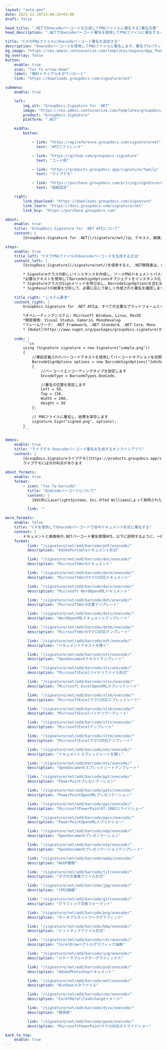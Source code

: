 ```yaml
---
layout: "auto-gen"
date: 2021-11-10T13:40:24+03:00
draft: false

head_title: ".NETでOnecodeバーコードを生成してPNGファイルに署名する|署名文書"
head_description: ".NETでOnecodeバーコード署名を使用してPNGファイルに署名する-人気のあるビジネスドキュメントや画像ファイル形式にバーコードを追加します."

title: "C＃のPNGファイルにOnecodeバーコード署名を追加する"
description: "Onecodeバーコードを使用してPNGファイルに署名します。署名プロパティを操作し、ニーズに合ったドキュメント内で高度な署名オプションを設定します."
bg_image: "https://cms.admin.containerize.com/templates/aspose/App_Themes/V3/images/bg/header1.png"
bg_overlay: false
button:
    enable: true
    icon: "fas fa-arrow-down"
    label: "無料トライアルをダウンロード"
    link: "https://downloads.groupdocs.com/signature/net"

submenu:
    enable: true

    left:
        img_alt: "GroupDocs.Signature for .NET"
        image: "https://cms.admin.containerize.com/templates/groupdocs/images/product-logos/90x90-noborder/groupdocs-signature-net.png"
        product: "GroupDocs.Signature"
        platform: ".NET"

    middle:
        button:

            - link: "https://apireference.groupdocs.com/signature/net"
              text: "APIリファレンス"

            - link: "https://github.com/groupdocs-signature"
              text: "コード例"

            - link: "https://products.groupdocs.app/signature/family"
              text: "ライブデモ"

            - link: "https://purchase.groupdocs.com/pricing/signature/net"
              text: "価格設定"

    right:
        link_download: "https://downloads.groupdocs.com/signature"
        link_learn: "https://docs.groupdocs.com/signature/net"
        link_buy: "https://purchase.groupdocs.com"

about:
    enable: true
    title: "GroupDocs.Signature for .NET APIについて"
    content: |
        [GroupDocs.Signature for .NET](/signature/net/)は、テキスト、画像、バーコード、スタンプ、フォームフィールド、QRコード、メタデータなどのさまざまな署名タイプを使用してデジタルドキュメントに電子署名するネイティブ.NETAPIです。ユーザーは、PDF、Microsoft Word、Excelワークシート、PowerPointプレゼンテーション、Adobe Photoshop、メタファイル、および画像ファイル形式内のデジタル署名を追加、編集、検証、削除、および検索でき、必要に応じて署名プロパティをカスタマイズするための追加サポートがあります。

steps:
    enable: true
    title_left: "C＃でPNGファイルのOnecodeバーコードを生成する方法"
    content_left: |
        [GroupDocs.Signature](/signature/net/)を使用すると、.NET開発者は、いくつかの簡単な手順を実行することで、アプリケーション内のPNGファイルにOnecodeバーコードを簡単に追加できます。

        * Signatureクラスの新しいインスタンスを作成し、ソースPNGドキュメントパスをコンストラクターパラメーターとして渡します。
        *必要なテキストを使用してBarcodeSignOptionsオブジェクトをインスタンス化し、EncodeTypeプロパティをOneCodeに設定します。
        * SignatureクラスのSignメソッドを呼び出し、BarcodeSignOptionsを含む出力PNGファイル名を渡します。
        * SignResultの結果を分析して、必要に応じて新しく作成された署名を確認します。
        
    title_right: "システム要求"
    content_right: |
        GroupDocs.Signature for .NET APIは、すべての主要なプラットフォームとオペレーティングシステムでサポートされています。以下のコードを実行する前に、システムに次の前提条件がインストールされていることを確認してください。

        *オペレーティングシステム: Microsoft Windows、Linux、MacOS
        *開発環境: Visual Studio、Xamarin、MonoDevelop
        *フレームワーク: .NET Framework、.NET Standard、.NET Core、Mono
        * [NuGet](https://www.nuget.org/packages/groupdocs.signature)からGroupDocs.Signaturefor.NETの最新バージョンをダウンロードします
        
    code: |
        ```cs
        using (Signature signature = new Signature("sample.png"))
        {
            //事前定義されたバーコードテキストを使用してバーコードオプションを初期化します
            BarcodeSignOptions options = new BarcodeSignOptions("JohnSmith")
            {
                //バーコードエンコーディングタイプを設定します
                EncodeType = BarcodeTypes.OneCode,

                //署名の位置を設定します
                Left = 50,
                Top = 150,
                Width = 200,
                Height = 50
            };

            // PNGファイルに署名し、結果を保存します 
            signature.Sign("signed.png", options);
        }
        ```
        
demos:
    enable: true
    title: "ライブデモ-Onecodeバーコード署名を生成するオンラインアプリ"
    content: |
        [GroupDocs.Signatureライブデモ](https://products.groupdocs.app/signature/family)サイトにアクセスして、今すぐOnecodeバーコードをPNGファイルに追加してください。  
        ライブデモには次の利点があります
        
about_formats:
    enable: true
    format:
        - icon: "fas fa-barcode"
          title: "OneCodeバーコードについて"
          content: |
            1991年にLaserlightSystems、Inc.のTed Williamsによって発明された、Code Oneは、パブリックドメインで最初の2次元マトリックスシンボル体系でした。一部のIntermecプリンターでのみ使用されます。

          link: ""

more_formats:
    enable: false
    title: "C＃を使用してOnecodeバーコードで他のドキュメント形式に署名する"
    content: |
        ドキュメントと画像用の.NETバーコード署名管理API。以下に説明するように、一般的なファイル形式のいくつかにバーコード署名を追加します。
    format: 
          link: "/signature/net/add/barcode/pdf/onecode/"
          description: "AdobePortableドキュメント形式"

          link: "/signature/net/add/barcode/doc/onecode/"
          description: "MicrosoftWordドキュメント"

          link: "/signature/net/add/barcode/docm/onecode/"
          description: "MicrosoftWordマクロ対応ドキュメント"

          link: "/signature/net/add/barcode/docx/onecode/"
          description: "Microsoft WordOpenXMLドキュメント"

          link: "/signature/net/add/barcode/dot/onecode/"
          description: "MicrosoftWord文書テンプレート"

          link: "/signature/net/add/barcode/dotx/onecode/"
          description: "WordOpenXMLドキュメントテンプレート"

          link: "/signature/net/add/barcode/dotm/onecode/"
          description: "MicrosoftWordマクロ対応テンプレート"       

          link: "/signature/net/add/barcode/odt/onecode/"
          description: "ドキュメントテキストを開く"

          link: "/signature/net/add/barcode/ott/onecode/"
          description: "OpenDocumentテキストテンプレート"

          link: "/signature/net/add/barcode/xls/onecode/"
          description: "MicrosoftExcelバイナリファイル形式"

          link: "/signature/net/add/barcode/xlsx/onecode/"
          description: "Microsoft ExcelOpenXMLスプレッドシート"

          link: "/signature/net/add/barcode/xlsm/onecode/"
          description: "MicrosoftExcelマクロ対応スプレッドシート"

          link: "/signature/net/add/barcode/xlsb/onecode/"
          description: "MicrosoftExcelバイナリワークシート"

          link: "/signature/net/add/barcode/xltx/onecode/"
          description: "MicrosoftExcelテンプレート"

          link: "/signature/net/add/barcode/xltm/onecode/"
          description: "MicrosoftExcelマクロ対応テンプレート"

          link: "/signature/net/add/barcode/ods/onecode/"
          description: "ドキュメントスプレッドシートを開く"

          link: "/signature/net/add/barcode/ots/onecode/"
          description: "OpenDocumentスプレッドシートテンプレート"

          link: "/signature/net/add/barcode/ppt/onecode/"
          description: "PowerPointプレゼンテーション"

          link: "/signature/net/add/barcode/pptx/onecode/"
          description: "PowerPointOpenXMLプレゼンテーション"

          link: "/signature/net/add/barcode/pps/onecode/"
          description: "MicrosoftPowerPoint97-2003スライドショー"

          link: "/signature/net/add/barcode/ppsx/onecode/"
          description: "PowerPointOpenXMLスライドショー"                              

          link: "/signature/net/add/barcode/odp/onecode/"
          description: "OpenDocumentプレゼンテーション"

          link: "/signature/net/add/barcode/otp/onecode/"
          description: "OpenDocumentプレゼンテーションテンプレート"

          link: "/signature/net/add/barcode/webp/onecode/"
          description: "WebP画像"

          link: "/signature/net/add/barcode/tif/onecode/"
          description: "タグ付き画像ファイル形式"

          link: "/signature/net/add/barcode/jpg/onecode/"
          description: "JPEG画像"

          link: "/signature/net/add/barcode/gif/onecode/"
          description: "グラフィック交換フォーマット"

          link: "/signature/net/add/barcode/png/onecode/"
          description: "ポータブルネットワークグラフィック"

          link: "/signature/net/add/barcode/bmp/onecode/"
          description: "ビットマップファイル形式"

          link: "/signature/net/add/barcode/cdr/onecode/"
          description: "CorelDrawベクトルグラフィック描画"

          link: "/signature/net/add/barcode/svg/onecode/"
          description: "スケーラブルベクターグラフィックス"

          link: "/signature/net/add/barcode/psd/onecode/"
          description: "AdobePhotoshopドキュメント"

          link: "/signature/net/add/barcode/wmf/onecode/"
          description: "Windowsメタファイル"        

          link: "/signature/net/add/barcode/cmx/onecode/"
          description: "CorelMetafileeXchangeイメージ"

          link: "/signature/net/add/barcode/djvu/onecode/"
          description: "既視感"

          link: "/signature/net/add/barcode/ppsm/onecode/"
          description: "MicrosoftPowerPointマクロ対応のスライドショー"

back_to_top:
    enable: true
---
```

